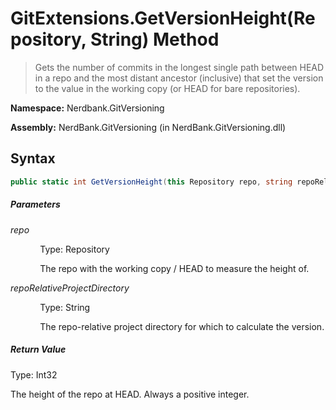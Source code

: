 # GitExtensions.GetVersionHeight(Repository, String) Method
> Gets the number of commits in the longest single path between
            HEAD in a repo and the most distant ancestor (inclusive)
            that set the version to the value in the working copy
            (or HEAD for bare repositories).

**Namespace:** Nerdbank.GitVersioning

**Assembly:** NerdBank.GitVersioning (in NerdBank.GitVersioning.dll)
## Syntax
~~~~csharp
public static int GetVersionHeight(this Repository repo, string repoRelativeProjectDirectory = null);
~~~~
##### Parameters
*repo*

&nbsp;&nbsp;&nbsp;&nbsp;&nbsp;&nbsp;&nbsp;&nbsp;&nbsp;&nbsp;&nbsp;&nbsp;Type: Repository

&nbsp;&nbsp;&nbsp;&nbsp;&nbsp;&nbsp;&nbsp;&nbsp;&nbsp;&nbsp;&nbsp;&nbsp;The repo with the working copy / HEAD to measure the height of.


*repoRelativeProjectDirectory*

&nbsp;&nbsp;&nbsp;&nbsp;&nbsp;&nbsp;&nbsp;&nbsp;&nbsp;&nbsp;&nbsp;&nbsp;Type: String

&nbsp;&nbsp;&nbsp;&nbsp;&nbsp;&nbsp;&nbsp;&nbsp;&nbsp;&nbsp;&nbsp;&nbsp;The repo-relative project directory for which to calculate the version.


##### Return Value
Type: Int32

The height of the repo at HEAD. Always a positive integer.

